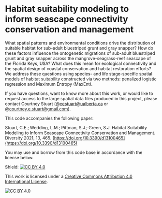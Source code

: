 # Habitat suitability modeling to inform seascape connectivity conservation and management 

What spatial patterns and environmental conditions drive the distribution of suitable habitat for sub-adult bluestriped grunt and gray snapper? How do these factors influence the ontogenetic migrations of sub-adult bluestriped grunt and gray snapper across the mangrove-seagrass-reef seascape of the Florida Keys, USA? What does this mean for ecological connectivity and the spatial design of coastal conservation and habitat restoration efforts? We address these questions using species- and life stage-specific spatial models of habitat suitability constructed via two methods: penalized logistic regression and Maximum Entropy (MaxEnt).

If you have questions, want to know more about this work, or would like to request access to the large spatial data files produced in this project, please contact Courtney Stuart (@cestuart@ualberta.ca or @courtney.e.stuart@gmail.com).

This code accompanies the following paper:

Stuart, C.E.; Wedding, L.M.; Pittman, S.J.; Green, S.J. Habitat Suitability Modeling to Inform Seascape Connectivity Conservation and Management. Diversity 2021, 13, 465.  [https://doi.org/10.3390/d13100465](https://doi.org/10.3390/d13100465)

You may use and borrow from this code base in accordance with the license below. 

Shield: [![CC BY 4.0][cc-by-shield]][cc-by]

This work is licensed under a
[Creative Commons Attribution 4.0 International License][cc-by].

[![CC BY 4.0][cc-by-image]][cc-by]

[cc-by]: http://creativecommons.org/licenses/by/4.0/
[cc-by-image]: https://i.creativecommons.org/l/by/4.0/88x31.png
[cc-by-shield]: https://img.shields.io/badge/License-CC%20BY%204.0-lightgrey.svg
